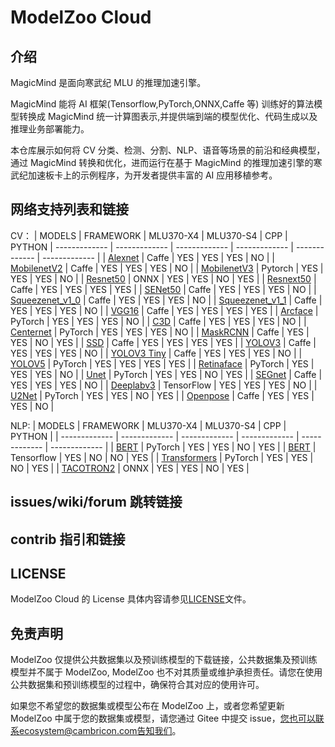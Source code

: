 # ModelZoo Cloud

## 介绍

MagicMind 是面向寒武纪 MLU 的推理加速引擎。

MagicMind 能将 AI 框架(Tensorflow,PyTorch,ONNX,Caffe 等) 训练好的算法模型转换成 MagicMind 统一计算图表示,并提供端到端的模型优化、代码生成以及推理业务部署能力。

本仓库展示如何将 CV 分类、检测、分割、NLP、语音等场景的前沿和经典模型，通过 MagicMind 转换和优化，进而运行在基于 MagicMind 的推理加速引擎的寒武纪加速板卡上的示例程序，为开发者提供丰富的 AI 应用移植参考。

## 网络支持列表和链接

CV：
| MODELS | FRAMEWORK | MLU370-X4 | MLU370-S4 | CPP | PYTHON
| ------------- | ------------- | ------------- | ------------- | ------------- | ------------- |
| [Alexnet](buildin/cv/classification/alexnet_bn_caffe) | Caffe | YES | YES | YES | NO |
| [MobilenetV2](buildin/cv/classification/mobilenetv2_caffe) | Caffe | YES | YES | YES | NO |
| [MobilenetV3](buildin/cv/classification/mobilenetv3_pytorch) | Pytorch | YES | YES | YES | NO |
| [Resnet50](buildin/cv/classification/resnet50_onnx) | ONNX | YES | YES | NO | YES |
| [Resnext50](buildin/cv/classification/resnext50_caffe) | Caffe | YES | YES | YES | YES |
| [SENet50](buildin/cv/classification/senet50_caffe) | Caffe | YES | YES | YES | NO |
| [Squeezenet_v1_0](buildin/cv/classification/squeezenet_v1_0_caffe) | Caffe | YES | YES | YES | NO |
| [Squeezenet_v1_1](buildin/cv/classification/squeezenet_v1_1_caffe) | Caffe | YES | YES | YES | NO |
| [VGG16](buildin/cv/classification/vgg16_caffe) | Caffe | YES | YES | YES | YES |
| [Arcface](buildin/cv/classification/arcface_pytorch) | PyTorch | YES | YES | YES | NO |
| [C3D](buildin/cv/detection/c3d_caffe) | Caffe | YES | YES | YES | NO |
| [Centernet](buildin/cv/detection/centernet_pytorch) | PyTorch | YES | YES | YES | NO |
| [MaskRCNN](buildin/cv/detection/maskrcnn_pytorch) | Caffe | YES | YES | NO | YES |
| [SSD](buildin/cv/detection/ssd_caffe) | Caffe | YES | YES | YES | YES |
| [YOLOV3](buildin/cv/detection/yolov3_caffe) | Caffe | YES | YES | YES | NO |
| [YOLOV3 Tiny](buildin/cv/detection/yolov3_tiny_caffe) | Caffe | YES | YES | YES | NO |
| [YOLOV5](buildin/cv/detection/yolov5_v6_1_pytorch) | PyTorch | YES | YES | YES | YES |
| [Retinaface](buildin/cv/detection/retinaface_pytorch) | PyTorch | YES | YES | YES | NO |
| [Unet](buildin/cv/segmentation/nnUNet_pytorch) | PyTorch | YES | YES | NO | YES |
| [SEGnet](buildin/cv/segmentation/segnet_caffe) | Caffe | YES | YES | YES | NO |
| [Deeplabv3](buildin/cv/segmentation/deeplabv3_tf) | TensorFlow | YES | YES | YES | NO |
| [U2Net](buildin/cv/segmentation/u2net_pytorch) | PyTorch | YES | YES | NO | YES |
| [Openpose](buildin/cv/other/openpose_caffe) | Caffe | YES | YES | YES | NO |

NLP:
| MODELS | FRAMEWORK | MLU370-X4 | MLU370-S4 | CPP | PYTHON |
| ------------- | ------------- | ------------- | ------------- | ------------- | ------------- |
| [BERT](buildin/nlp/LanguageModeling/bert_qa_pytorch) | PyTorch | YES | YES | NO | YES |
| [BERT](buildin/nlp/LanguageModeling/bert_tensorflow) | Tensorflow | YES | NO | NO | YES |
| [Transformers](buildin/nlp/LanguageModeling/transformers_pytorch) | PyTorch | YES | YES | NO | YES |
| [TACOTRON2](buildin/nlp/SpeechSynthesis/tacotron2_onnx) | ONNX | YES | YES | NO | YES |

## issues/wiki/forum 跳转链接

## contrib 指引和链接

## LICENSE

ModelZoo Cloud 的 License 具体内容请参见[LICENSE](LICENSE)文件。

## 免责声明

ModelZoo 仅提供公共数据集以及预训练模型的下载链接，公共数据集及预训练模型并不属于 ModelZoo, ModelZoo 也不对其质量或维护承担责任。请您在使用公共数据集和预训练模型的过程中，确保符合其对应的使用许可。

如果您不希望您的数据集或模型公布在 ModelZoo 上，或者您希望更新 ModelZoo 中属于您的数据集或模型，请您通过 Gitee 中提交 issue，您也可以联系ecosystem@cambricon.com告知我们。
